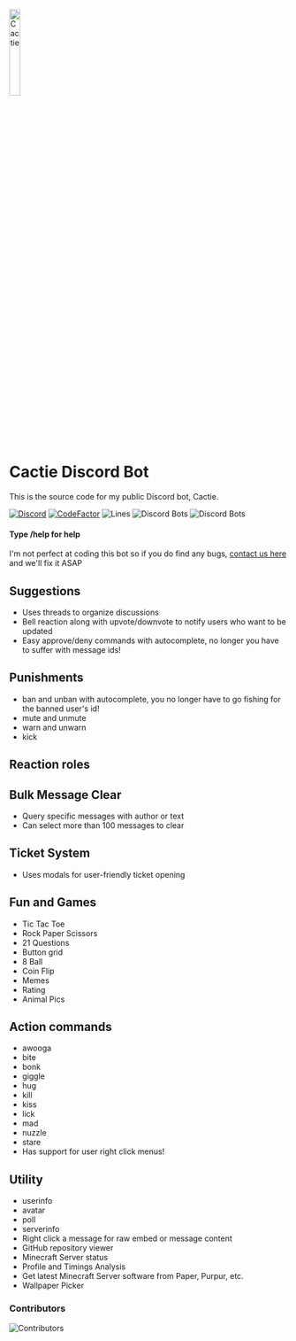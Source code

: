 <img src="https://cactie.luminescent.dev/icon-512x512.png" width="20%" alt="Cactie">

# Cactie Discord Bot
This is the source code for my public Discord bot, Cactie.

[![Discord](https://discord.com/api/guilds/811354612547190794/widget.png)](https://discord.gg/Bsefgbaedz)
[![CodeFactor](https://www.codefactor.io/repository/github/saboooor/cactie/badge/master)](https://www.codefactor.io/repository/github/saboooor/cactie/overview/master)
![Lines](https://tokei.rs/b1/github/saboooor/cactie)
![Discord Bots](https://top.gg/api/widget/upvotes/848775888673439745.svg)
![Discord Bots](https://top.gg/api/widget/upvotes/765287593762881616.svg)

#### Type /help for help
I'm not perfect at coding this bot so if you do find any bugs, [contact us here](https://luminescent.dev/discord) and we'll fix it ASAP

## Suggestions
- Uses threads to organize discussions
- Bell reaction along with upvote/downvote to notify users who want to be updated
- Easy approve/deny commands with autocomplete, no longer you have to suffer with message ids!

## Punishments
- ban and unban with autocomplete, you no longer have to go fishing for the banned user's id!
- mute and unmute
- warn and unwarn
- kick

## Reaction roles

## Bulk Message Clear
- Query specific messages with author or text
- Can select more than 100 messages to clear

## Ticket System
- Uses modals for user-friendly ticket opening

## Fun and Games
- Tic Tac Toe
- Rock Paper Scissors
- 21 Questions
- Button grid
- 8 Ball
- Coin Flip
- Memes
- Rating
- Animal Pics

## Action commands
- awooga
- bite
- bonk
- giggle
- hug
- kill
- kiss
- lick
- mad
- nuzzle
- stare
- Has support for user right click menus!

## Utility
- userinfo
- avatar
- poll
- serverinfo
- Right click a message for raw embed or message content
- GitHub repository viewer
- Minecraft Server status
- Profile and Timings Analysis
- Get latest Minecraft Server software from Paper, Purpur, etc.
- Wallpaper Picker

### Contributors
![Contributors](https://contrib.rocks/image?repo=saboooor/cactie)
